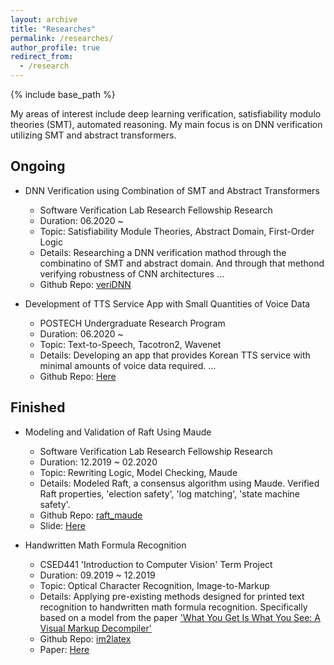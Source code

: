 ```yaml
---
layout: archive
title: "Researches"
permalink: /researches/
author_profile: true
redirect_from:
  - /research
---
```


{% include base_path %}

My areas of interest include deep learning verification, satisfiability modulo theories (SMT), automated reasoning. My main focus is on DNN verification utilizing SMT and abstract transformers.


Ongoing
-------
* DNN Verification using Combination of SMT and Abstract Transformers
  * Software Verification Lab Research Fellowship Research
  * Duration: 06.2020 ~
  * Topic: Satisfiability Module Theories, Abstract Domain, First-Order Logic
  * Details: Researching a DNN verification mathod through the combinatino of SMT and abstract domain. And through that methond verifying robustness of CNN architectures ...
  * Github Repo: [veriDNN](https://github.com/shchae7/veriDNN)


* Development of TTS Service App with Small Quantities of Voice Data
  * POSTECH Undergraduate Research Program
  * Duration: 06.2020 ~
  * Topic: Text-to-Speech, Tacotron2, Wavenet
  * Details: Developing an app that provides Korean TTS service with minimal amounts of voice data required. ...
  * Github Repo: [Here](https://github.com/shchae7/UGRP)



Finished
--------
* Modeling and Validation of Raft Using Maude
  * Software Verification Lab Research Fellowship Research
  * Duration: 12.2019 ~ 02.2020
  * Topic: Rewriting Logic, Model Checking, Maude
  * Details: Modeled Raft, a consensus algorithm using Maude. Verified Raft properties, 'election safety', 'log matching', 'state machine safety'.
  * Github Repo: [raft_maude](https://github.com/shchae7/raft_maude)
  * Slide: [Here]({{site.baseurl}}/pdfs/modeling-and-validation-of-raft-using-maude.pdf)


* Handwritten Math Formula Recognition
  * CSED441 'Introduction to Computer Vision' Term Project
  * Duration: 09.2019 ~ 12.2019
  * Topic: Optical Character Recognition, Image-to-Markup
  * Details: Applying pre-existing methods designed for printed text recognition to handwritten math formula recognition. Specifically based on a model from the paper ['What You Get Is What You See: A Visual Markup Decompiler'](https://arxiv.org/pdf/1609.04938v1.pdf)
  * Github Repo: [im2latex](https://github.com/shchae7/im2latex)
  * Paper: [Here]({{site.baseurl}}/pdfs/handwritten-math-formula-recogntion.pdf)